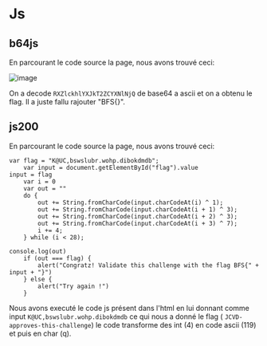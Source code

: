 # Js

## b64js

En parcourant le code source la page, nous avons trouvé ceci:

![image](https://user-images.githubusercontent.com/33731527/208177748-eb4dc21d-06db-4b73-90b9-b656752085f9.png)

On a decode `RXZlckhlYXJkT2ZCYXNlNjQ` de base64 a ascii et on a obtenu le flag. Il a juste fallu rajouter "BFS{}".

## js200

En parcourant le code source la page, nous avons trouvé ceci:

```
var flag = "K@UC,bswslubr.wohp.dibokdmdb";
    var input = document.getElementById("flag").value
input = flag
    var i = 0
    var out = ""
    do {
        out += String.fromCharCode(input.charCodeAt(i) ^ 1);
        out += String.fromCharCode(input.charCodeAt(i + 1) ^ 3);
        out += String.fromCharCode(input.charCodeAt(i + 2) ^ 3);
        out += String.fromCharCode(input.charCodeAt(i + 3) ^ 7);
        i += 4;
    } while (i < 28);

console.log(out)
    if (out === flag) {
        alert("Congratz! Validate this challenge with the flag BFS{" + input + "}")
    } else {
        alert("Try again !")
    }
```

Nous avons executé le code js présent dans l'html en lui donnant comme input `K@UC,bswslubr.wohp.dibokdmdb` ce qui nous a donné le flag ( `JCVD-approves-this-challenge`) le code transforme des int (4) en code ascii (119) et puis en char (q).
